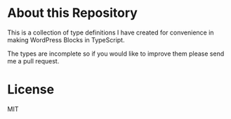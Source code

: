 # About this Repository

This is a collection of type definitions I have created for convenience in making WordPress Blocks in TypeScript.

The types are incomplete so if you would like to improve them please send me a pull request.

# License

MIT
